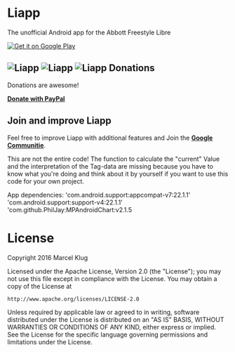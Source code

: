 # Liapp
The unofficial Android app for the Abbott Freestyle Libre

<a href="https://play.google.com/store/apps/details?id=de.cm.liapp">
<img alt="Get it on Google Play" src="http://steverichey.github.io/google-play-badge-svg/img/en_get.svg" />
</a>

![Liapp](https://github.com/CMKlug/Liapp/blob/master/screenshots/Liapp.png)
![Liapp](https://github.com/CMKlug/Liapp/blob/master/screenshots/Liapp2.png)
![Liapp](https://github.com/CMKlug/Liapp/blob/master/screenshots/Liapp3.png)
Donations
-----
Donations are awesome!

[**Donate with PayPal**](https://www.paypal.com/cgi-bin/webscr?cmd=_s-xclick&hosted_button_id=YLMR5W7KLHH36)


Join and improve Liapp
-----
Feel free to improve Liapp with additional features and Join the [**Google Communitie**](https://plus.google.com/u/0/communities/117285779240515611620).

This are not the entire code! 
The function to calculate the "current" Value and the interpretation of the Tag-data are missing because you have to know what you're doing and think about it by yourself if you want to use this code for your own project.

App dependencies:
'com.android.support:appcompat-v7:22.1.1' 
'com.android.support:support-v4:22.1.1' 
'com.github.PhilJay:MPAndroidChart:v2.1.5 


License
=======
Copyright 2016 Marcel Klug

Licensed under the Apache License, Version 2.0 (the "License");
you may not use this file except in compliance with the License.
You may obtain a copy of the License at

    http://www.apache.org/licenses/LICENSE-2.0

Unless required by applicable law or agreed to in writing, software
distributed under the License is distributed on an "AS IS" BASIS,
WITHOUT WARRANTIES OR CONDITIONS OF ANY KIND, either express or implied.
See the License for the specific language governing permissions and
limitations under the License.
